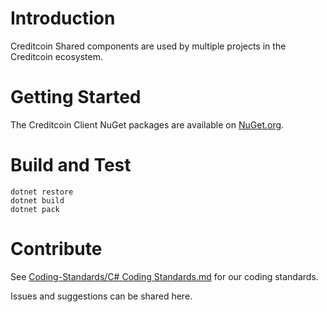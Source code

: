 # Introduction 
Creditcoin Shared components are used by multiple projects in the Creditcoin ecosystem. 

# Getting Started
The Creditcoin Client NuGet packages are available on [NuGet.org](https://www.nuget.org/profiles/Creditcoin).

# Build and Test
```
dotnet restore
dotnet build
dotnet pack
```

# Contribute
See [Coding-Standards/C# Coding Standards.md](https://github.com/gluwa/Coding-Standards/blob/main/C%23%20Coding%20Standards.md) for our coding standards.

Issues and suggestions can be shared here.
